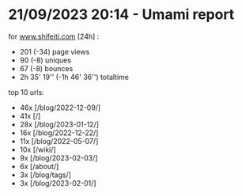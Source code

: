 # 21/09/2023 20:14 - Umami report
for www.shifeiti.com [24h] :

 - 201 (-34) page views
 - 90 (-8) uniques
 - 67 (-8) bounces
 - 2h 35' 19'' (-1h 46' 36'') totaltime


top 10 urls:
 - 46x [/blog/2022-12-09/]
 - 41x [/]
 - 28x [/blog/2023-01-12/]
 - 16x [/blog/2022-12-22/]
 - 11x [/blog/2022-05-07/]
 - 10x [/wiki/]
 - 9x [/blog/2023-02-03/]
 - 6x [/about/]
 - 3x [/blog/tags/]
 - 3x [/blog/2023-02-01/]


